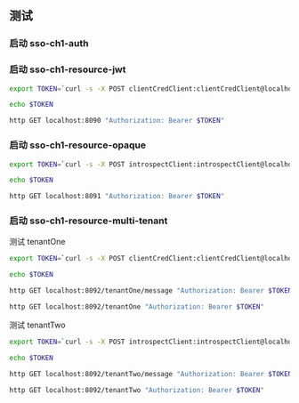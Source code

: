 ## 测试

### 启动 sso-ch1-auth

### 启动 sso-ch1-resource-jwt

```bash
export TOKEN=`curl -s -X POST clientCredClient:clientCredClient@localhost:9000/oauth2/token -d "grant_type=client_credentials" -d "scope=read" | jq -r .access_token`

echo $TOKEN

http GET localhost:8090 "Authorization: Bearer $TOKEN"
```

### 启动 sso-ch1-resource-opaque

```bash
export TOKEN=`curl -s -X POST introspectClient:introspectClient@localhost:9000/oauth2/token -d "grant_type=client_credentials" -d "scope=openid" | jq -r .access_token`

echo $TOKEN

http GET localhost:8091 "Authorization: Bearer $TOKEN"
```

### 启动 sso-ch1-resource-multi-tenant

测试 tenantOne

```bash
export TOKEN=`curl -s -X POST clientCredClient:clientCredClient@localhost:9000/oauth2/token -d "grant_type=client_credentials" -d "scope=read" | jq -r .access_token`

echo $TOKEN

http GET localhost:8092/tenantOne/message "Authorization: Bearer $TOKEN"

http GET localhost:8092/tenantOne "Authorization: Bearer $TOKEN"

```

测试 tenantTwo

```bash
export TOKEN=`curl -s -X POST introspectClient:introspectClient@localhost:9000/oauth2/token -d "grant_type=client_credentials" -d "scope=read" | jq -r .access_token`

echo $TOKEN

http GET localhost:8092/tenantTwo/message "Authorization: Bearer $TOKEN"

http GET localhost:8092/tenantTwo "Authorization: Bearer $TOKEN"

```

